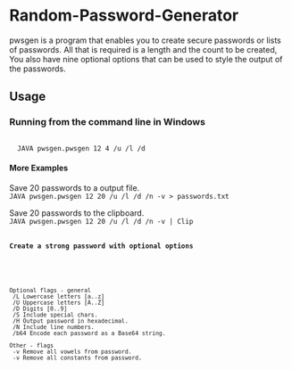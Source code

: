 # Random-Password-Generator

pwsgen is a program that enables you to create secure passwords or lists of passwords. All that is required is a length and the count to be created, You also have nine optional options that can be used to style the output of the passwords.

<h2>Usage</h2>

<h3>Running from the command line in Windows</h3>

<code>
  JAVA pwsgen.pwsgen 12 4 /u /l /d
</code>

<h4>More Examples</h4>
Save 20 passwords to a output file.
</br>
<code>JAVA pwsgen.pwsgen 12 20 /u /l /d /n -v > passwords.txt</code>
<p></p>
Save 20 passwords to the clipboard.
</br>
<code>JAVA pwsgen.pwsgen 12 20 /u /l /d /n -v | Clip


<h4>Create a strong password with optional options</h4>

<pre>
<code>
Optional flags - general
 /L Lowercase letters [a..z]
 /U Uppercase letters [A..Z]
 /D Digits [0..9]
 /S Include special chars.
 /H Output password in hexadecimal.
 /N Include line numbers.
 /b64 Encode each password as a Base64 string.

Other - flags
 -v Remove all vowels from password.
 -v Remove all constants from password.
</code
</pre>

